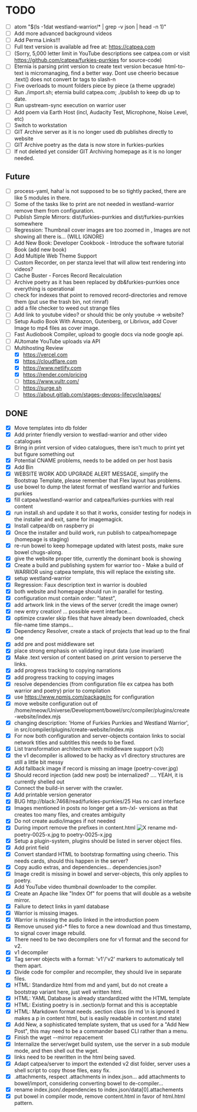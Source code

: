 # TODO
- [ ] atom  "$(ls -1dat westland-warrior/* | grep -v json | head -n 1)"
- [ ] Add more advanced background videos
- [ ] Add Perma Links!!!
- [ ] Full text version is available ad free at: https://catpea.com
- [ ] (Sorry, 5,000 letter limit in YouTube descriptions see catpea.com or visit https://github.com/catpea/furkies-purrkies for source-code)
- [ ] Eternia is parsing print version to create text version becasue html-to-text is micromanaging, find a better way. Dont use cheerio becasue .text() does not convert br tags to slash-n
- [ ] Five overloads to mount folders piece by piece (a theme upgrade)
- [ ] Run ./import.sh; eternia build catpea.com; ./publish to keep db up to date.
- [ ] Run upstream-sync execution on warrior user
- [ ] Add poem via Earth Host (incl, Audacity Test, Microphone, Noise Level, etc)
- [ ] Switch to workstation
- [ ] GIT Archive server as it is no longer used db publishes directly to website
- [ ] GIT Archive poetry as the data is now store in furkies-purkies
- [ ] If not deleted yet consider GIT Archiving homepage as it is no longer needed.

## Future
- [ ] process-yaml, haha! is not supposed to be so tightly packed, there are like 5 modules in there.
- [ ] Some of the tasks like to print are not needed in westland-warrior remove them from configuration.
- [ ] Publish Simple Mirrors: dist/furkies-purrkies and dist/furkies-purrkies somewhere
- [ ] Regression: Thumbnail cover images are too zoomed in , Images are not showing all there is... (WILL IGNORE)
- [ ] Add New Book: Developer Cookbook - Introduce the software tutorial Book (add new book)
- [ ] Add Multiple Web Theme Support
- [ ] Custom Recorder, on per stanza level that will allow text rendering into videos?
- [ ] Cache Buster - Forces Record Recalculation
- [ ] Archive poetry as it has been replaced by db&furkies-purrkies once everything is operational
- [ ] check for indexes that point to removed record-directories and remove them (put use the trash bin, not rimraf)
- [ ] add a file checker to weed out strange files
- [ ] Add link to youtube video? or should thic be only youtube -> website?
- [ ] Setup Audio Book With Amazon, Gutenberg, or Librivox, add Cover Image to mp4 files as cover image.
- [ ] Fast Audiobook Compiler, upload to google docs via node google api.
- [ ] AUtomate YouTube uploads via API
- [ ] Multihosting Review
  - [x] https://vercel.com
  - [x] https://cloudflare.com
  - [x] https://www.netlify.com
  - [x] https://render.com/pricing
  - [ ] https://www.vultr.com/
  - [ ] https://surge.sh
  - [ ] https://about.gitlab.com/stages-devops-lifecycle/pages/

## DONE

- [x] Move templates into db folder
- [x] Add printer friendly version to westlad-warrior and other video catalogues
- [x] Bring in print version of video catalogues, there isn't much to print yet but figure something out
- [x] Potential CNAME problems, needs to be added on per host basis
- [x] Add Bin
- [x] WEBSITE WORK ADD UPGRADE ALERT MESSAGE, simplify the Bootstrap Template, please remember that Flex layout has problems.
- [x] use bowel to dump the latest format of westland warrior and furkies purkies
- [x] fill catpea/westland-warrior and catpea/furkies-purrkies with real content
- [x] run install.sh and update it so that it works, consider testing for nodejs in the installer and exit, same for imagemagick.
- [x] Install catpea/db on raspberry pi
- [x] Once the installer and build work, run publish to catpea/homepage (homepage is staging)
- [x] re-run bowel to keep homepage updated with latest posts, make sure bowel chugs-along.
- [x] give the website proper title, currently the dominant book is showing
- [x] Create a build and publishing system for warrior too -  Make a build of WARRIOR using catpea template, this will replace the existing site.
- [x] setup westland-warrior
- [x] Regression: Faux description text in warrior is doubled
- [x] both website and homepage should run in parallel for testing.
- [x] configuration must contain order: "latest",
- [x] add artwork link in the views of the server (credit the image owner)
- [x] new entry creation! ... possible event interface...
- [x] optimize crawler skip files that have already been downloaded, check file-name time stamps...
- [x] Dependency Resolver, create a stack of projects that lead up to the final one
- [x] add pre and post middleware set
- [x] place strong emphasis on validating input data (use invariant)
- [x] Make .text version of content based on .print version to perserve the links.
- [x] add progress tracking to copying narrations
- [x] add progress tracking to copying images
- [x] resolve dependencies (from configuration file ex catpea has both warrior and poetry) prior to compilation
- [x] use https://www.npmjs.com/package/rc for configuration
- [x] move website configuration out of /home/meow/Universe/Development/bowel/src/compiler/plugins/create-website/index.mjs
- [x] changing description: 'Home of Furkies Purrkies and Westland Warrior', in src/compiler/plugins/create-website/index.mjs
- [x] For now both configuration and server-objects contaion links to social network titles and subtitles this needs to be fixed.
- [x] List transformation architecture with middleware support (v3)
- [x] the v1 decompiler is allowed to be hacky as v1 directory structures are still a little bit messy
- [x] Add fallback image if record is missing an image (poetry-cover.jpg)
- [x] Should record injection (add new post) be internalized? .... YEAH, it is currently shelled out
- [x] Connect the build-in server with the crawler.
- [x] Add printable version generator
- [x] BUG http://black:7468/read/furkies-purrkies/25 Has no card interface
- [x] Images mentioned in posts no longer get a sm-/xl- versions as that creates too many files, and creates ambiguity
- [x] Do not create audio/images if not needed
- [x] During import remove the prefixes in content.html <img src="..." alt="X"> rename md-poetry-0025-x.jpg to poetry-0025-x.jpg
- [x] Setup a plugin-system, plugins should be listed in server object files.
- [x] Add print field
- [x] Convert standard HTML to bootstrap formatting using cheerio. This needs cards, should this happen in the server?
- [x] Copy audio extras, and dependencies... dependencies.json?
- [x] Image credit is missing in bowel and server-objects, this only applies to poetry.
- [x] Add YouTube video thumbnail downloader to the compiler.
- [x] Create an Apache like "Index Of" for poems that will double as a website mirror.
- [x] Failure to detect links in yaml database
- [x] Warrior is missing images.
- [x] Warrior is missing the audio linked in the introduction poem
- [x] Remove unused yid-* files to force a new download and thus timestamp, to signal cover image rebuild.
- [x] There need to be two decompilers one for v1 format and the second for v2.
- [x] v1 decompiler
- [x] Tag server objects with a format: 'v1'/'v2' markers to automaticaly tell them apart.
- [x] Divide code for compiler and recompiler, they should live in separate files.
- [x] HTML: Standardize html from md and yaml, but do not create a bootstrap variant here, just well written html.
- [x] HTML: YAML Database is already standardized witht the HTML template
- [x] HTML: Existing poetry is in .section/p format and this is acceptable
- [x] HTML: Markdown format needs .section class (in md \n is ignored it makes a p in content html, but is easily readable in content.md state)
- [x] Add New, a sophisticated template system, that us used for a "Add New Post", this may need to be a commander based CLI rather than a menu.
- [x] Finish the wget --mirror repacement
- [x] Internalize the server/wget build system, use the server in a sub module mode, and then shell out the wget.
- [x] links need to be rewritten in the html being saved.
- [x] Adapt catpea/server to import the extended v2 dist folder, server uses a shell script to copy those files, easy fix.
- [x] .attachments, respect .attachments in index.json... add attachments to bowel/import, considering converting bowel to de-compiler...
- [x] rename index.json/.dependencies to index.json/data[0].attachements
- [x] put bowel in compiler mode, remove content.html in favor of html.html pattern.
